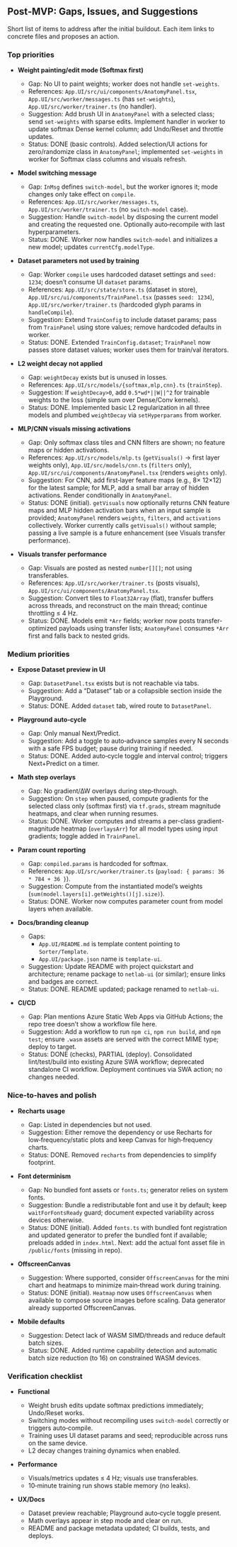 ## Post‑MVP: Gaps, Issues, and Suggestions

Short list of items to address after the initial buildout. Each item links to concrete files and proposes an action.

### Top priorities

- **Weight painting/edit mode (Softmax first)**
  - Gap: No UI to paint weights; worker does not handle `set-weights`.
  - References: `App.UI/src/ui/components/AnatomyPanel.tsx`, `App.UI/src/worker/messages.ts` (has `set-weights`), `App.UI/src/worker/trainer.ts` (no handler).
  - Suggestion: Add brush UI in `AnatomyPanel` with a selected class; send `set-weights` with sparse edits. Implement handler in worker to update softmax Dense kernel column; add Undo/Reset and throttle updates.
  - Status: DONE (basic controls). Added selection/UI actions for zero/randomize class in `AnatomyPanel`; implemented `set-weights` in worker for Softmax class columns and visuals refresh.

- **Model switching message**
  - Gap: `InMsg` defines `switch-model`, but the worker ignores it; mode changes only take effect on `compile`.
  - References: `App.UI/src/worker/messages.ts`, `App.UI/src/worker/trainer.ts` (no `switch-model` case).
  - Suggestion: Handle `switch-model` by disposing the current model and creating the requested one. Optionally auto‑recompile with last hyperparameters.
  - Status: DONE. Worker now handles `switch-model` and initializes a new model; updates `currentCfg.modelType`.

- **Dataset parameters not used by training**
  - Gap: Worker `compile` uses hardcoded dataset settings and `seed: 1234`; doesn’t consume UI `dataset` params.
  - References: `App.UI/src/state/store.ts` (dataset in store), `App.UI/src/ui/components/TrainPanel.tsx` (passes `seed: 1234`), `App.UI/src/worker/trainer.ts` (hardcoded glyph params in `handleCompile`).
  - Suggestion: Extend `TrainConfig` to include dataset params; pass from `TrainPanel` using store values; remove hardcoded defaults in worker.
  - Status: DONE. Extended `TrainConfig.dataset`; `TrainPanel` now passes store dataset values; worker uses them for train/val iterators.

- **L2 weight decay not applied**
  - Gap: `weightDecay` exists but is unused in losses.
  - References: `App.UI/src/models/{softmax,mlp,cnn}.ts` (`trainStep`).
  - Suggestion: If `weightDecay>0`, add `0.5*wd*||W||^2` for trainable weights to the loss (simple sum over Dense/Conv kernels).
  - Status: DONE. Implemented basic L2 regularization in all three models and plumbed `weightDecay` via `setHyperparams` from worker.

- **MLP/CNN visuals missing activations**
  - Gap: Only softmax class tiles and CNN filters are shown; no feature maps or hidden activations.
  - References: `App.UI/src/models/mlp.ts` (`getVisuals()` → first layer weights only), `App.UI/src/models/cnn.ts` (`filters` only), `App.UI/src/ui/components/AnatomyPanel.tsx` (renders `weights` only).
  - Suggestion: For CNN, add first‑layer feature maps (e.g., 8× 12×12) for the latest sample; for MLP, add a small bar array of hidden activations. Render conditionally in `AnatomyPanel`.
  - Status: DONE (initial). `getVisuals` now optionally returns CNN feature maps and MLP hidden activation bars when an input sample is provided; `AnatomyPanel` renders `weights`, `filters`, and `activations` collectively. Worker currently calls `getVisuals()` without sample; passing a live sample is a future enhancement (see Visuals transfer performance).

- **Visuals transfer performance**
  - Gap: Visuals are posted as nested `number[][]`; not using transferables.
  - References: `App.UI/src/worker/trainer.ts` (posts visuals), `App.UI/src/ui/components/AnatomyPanel.tsx`.
  - Suggestion: Convert tiles to `Float32Array` (flat), transfer buffers across threads, and reconstruct on the main thread; continue throttling ≤ 4 Hz.
  - Status: DONE. Models emit `*Arr` fields; worker now posts transfer-optimized payloads using transfer lists; `AnatomyPanel` consumes `*Arr` first and falls back to nested grids.

### Medium priorities

- **Expose Dataset preview in UI**
  - Gap: `DatasetPanel.tsx` exists but is not reachable via tabs.
  - Suggestion: Add a “Dataset” tab or a collapsible section inside the Playground.
  - Status: DONE. Added `dataset` tab, wired route to `DatasetPanel`.

- **Playground auto‑cycle**
  - Gap: Only manual Next/Predict.
  - Suggestion: Add a toggle to auto‑advance samples every N seconds with a safe FPS budget; pause during training if needed.
  - Status: DONE. Added auto‑cycle toggle and interval control; triggers Next+Predict on a timer.

- **Math step overlays**
  - Gap: No gradient/∆W overlays during step‑through.
  - Suggestion: On `step` when paused, compute gradients for the selected class only (softmax first) via `tf.grads`, stream magnitude heatmaps, and clear when running resumes.
  - Status: DONE. Worker computes and streams a per-class gradient-magnitude heatmap (`overlaysArr`) for all model types using input gradients; toggle added in `TrainPanel`.

- **Param count reporting**
  - Gap: `compiled.params` is hardcoded for softmax.
  - References: `App.UI/src/worker/trainer.ts` (`payload: { params: 36 * 784 + 36 }`).
  - Suggestion: Compute from the instantiated model’s weights (`sum(model.layers[i].getWeights()[j].size)`).
  - Status: DONE. Worker now computes parameter count from model layers when available.

- **Docs/branding cleanup**
  - Gaps:
    - `App.UI/README.md` is template content pointing to `Sorter/Template`.
    - `App.UI/package.json` name is `template-ui`.
  - Suggestion: Update README with project quickstart and architecture; rename package to `netlab-ui` (or similar); ensure links and badges are correct.
  - Status: DONE. README updated; package renamed to `netlab-ui`.

- **CI/CD**
  - Gap: Plan mentions Azure Static Web Apps via GitHub Actions; the repo tree doesn’t show a workflow file here.
  - Suggestion: Add a workflow to run `npm ci`, `npm run build`, and `npm test`; ensure `.wasm` assets are served with the correct MIME type; deploy to target.
  - Status: DONE (checks), PARTIAL (deploy). Consolidated lint/test/build into existing Azure SWA workflow; deprecated standalone CI workflow. Deployment continues via SWA action; no changes needed.

### Nice‑to‑haves and polish

- **Recharts usage**
  - Gap: Listed in dependencies but not used.
  - Suggestion: Either remove the dependency or use Recharts for low‑frequency/static plots and keep Canvas for high‑frequency charts.
  - Status: DONE. Removed `recharts` from dependencies to simplify footprint.

- **Font determinism**
  - Gap: No bundled font assets or `fonts.ts`; generator relies on system fonts.
  - Suggestion: Bundle a redistributable font and use it by default; keep `waitForFontsReady` guard; document expected variability across devices otherwise.
  - Status: DONE (initial). Added `fonts.ts` with bundled font registration and updated generator to prefer the bundled font if available; preloads added in `index.html`. Next: add the actual font asset file in `/public/fonts` (missing in repo).

- **OffscreenCanvas**
  - Suggestion: Where supported, consider `OffscreenCanvas` for the mini chart and heatmaps to minimize main‑thread work during training.
  - Status: DONE (initial). `Heatmap` now uses `OffscreenCanvas` when available to compose source images before scaling. Data generator already supported OffscreenCanvas.

- **Mobile defaults**
  - Suggestion: Detect lack of WASM SIMD/threads and reduce default batch sizes.
  - Status: DONE. Added runtime capability detection and automatic batch size reduction (to 16) on constrained WASM devices.

### Verification checklist

- **Functional**
  - Weight brush edits update softmax predictions immediately; Undo/Reset works.
  - Switching modes without recompiling uses `switch-model` correctly or triggers auto‑compile.
  - Training uses UI dataset params and seed; reproducible across runs on the same device.
  - L2 decay changes training dynamics when enabled.

- **Performance**
  - Visuals/metrics updates ≤ 4 Hz; visuals use transferables.
  - 10‑minute training run shows stable memory (no leaks).

- **UX/Docs**
  - Dataset preview reachable; Playground auto‑cycle toggle present.
  - Math overlays appear in step mode and clear on run.
  - README and package metadata updated; CI builds, tests, and deploys.


